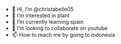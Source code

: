 - 👋 Hi, I’m @christabelle05
- 👀 I’m interested in plant
- 🌱 I’m currently learning spain
- 💞️ I’m looking to collaborate on youtube
- 📫 How to reach me by going to indonesia

<!---
christabelle05/christabelle05 is a ✨ special ✨ repository because its `README.md` (this file) appears on your GitHub profile.
You can click the Preview link to take a look at your changes.
--->
